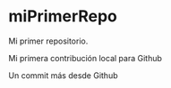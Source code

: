 # miPrimerRepo

Mi primer repositorio.

Mi primera contribución local para Github

Un commit más desde Github
